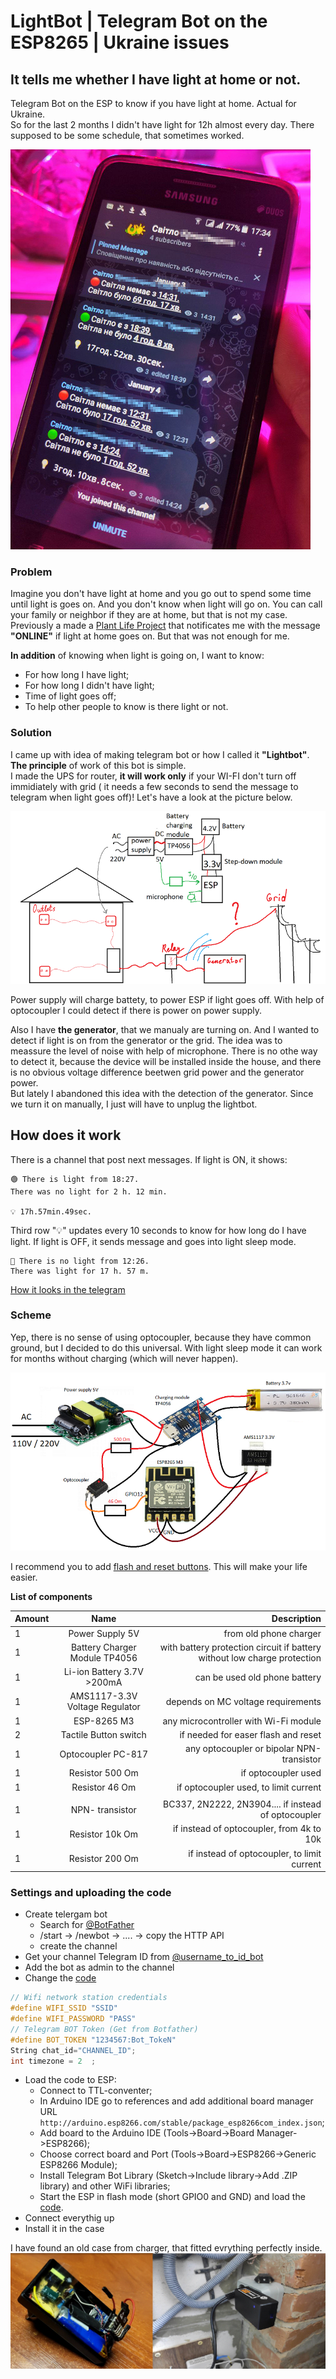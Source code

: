 # LightBot | Telegram Bot on the ESP8265 | Ukraine issues
## It tells me whether I have light at home or not.

Telegram Bot on the ESP to know if you have light at home. Actual for Ukraine.     
So for the last 2 months I didn't have light for 12h almost every day. There supposed to be some schedule, that sometimes worked.    

![Here's what it looks like](https://github.com/dDenVil/LightBot/blob/main/Readme_assets/look.png?raw=true)

### Problem

Imagine you don't have light at home and you go out to spend some time until light is goes on. And you don't know when light will go on. You can call your family or neighbor if they are at home, but that is not my case.    
Previously a made a [Plant Life Project](https://github.com/dDenVil/Smart_Home_ESP-01_PlantLife) that notificates me with the message **"ONLINE"** if light at home goes on. But that was not enough for me.     

**In addition** of knowing when light is going on, I want to know:
- For how long I have light;
- For how long I didn't have light;
- Time of light goes off;
- To help other people to know is there light or not.

### Solution

I came up with idea of making telegram bot or how I called it **"Lightbot"**. **The principle** of work of this bot is simple.      
I made the UPS for router, **it will work only** if your WI-FI don't turn off immidiately with grid ( it needs a few seconds to send the message to telegram when light goes off)! Let's have a look at the picture below.

![concept](https://github.com/dDenVil/LightBot/blob/main/Readme_assets/Is_light_at_home.png)

Power supply will charge battety, to power ESP if light goes off. With help of optocoupler I could detect if there is power on power supply.

Also I have **the generator**, that we manualy are turning on. And I wanted to detect if light is on from the generator or the grid. The idea was to meassure the level of noise with help of microphone. There is no othe way to detect it, because the device will be installed inside the house, and there is no obvious voltage difference beetwen grid power and the generator power.      
But lately I abandoned this idea with the detection of the generator. Since we turn it on manually, I just will have to unplug the lightbot.

## How does it work

There is a channel that post next messages. If light is ON, it shows: 
```
🟢 There is light from 18:27. 
There was no light for 2 h. 12 min.
 
💡 17h.57min.49sec.   
```
Third row "💡" updates every 10 seconds to know for how long do I have light. If light is OFF, it sends message and goes into light sleep mode.
```
🔴 There is no light from 12:26. 
There was light for 17 h. 57 m.
```
[How it looks in the telegram](https://github.com/dDenVil/LightBot/blob/main/Readme_assets/telegram.png?raw=true)

### Scheme 

Yep, there is no sense of using optocoupler, because they have common ground, but I decided to do this universal. With light sleep mode it can work for months without charging (which will never happen).

![scheme](https://github.com/dDenVil/LightBot/blob/main/Readme_assets/sheme.png)

I recommend you to add [flash and reset buttons](https://github.com/dDenVil/LightBot/blob/main/Readme_assets/buttons.png). This will make your life easier.

**List of components**

| Amount | Name | Description |
|----------------|:---------:|----------------:|
| 1 | Power Supply 5V |  from old phone charger |
| 1 | Battery Charger Module TP4056  | with battery protection circuit if battery without low charge protection |
| 1 | Li-ion Battery 3.7V >200mA  | can be used old phone battery |
| 1 | AMS1117-3.3V Voltage Regulator  | depends on MC voltage requirements |
| 1 | ESP-8265 M3  |  any microcontroller with Wi-Fi module|
| 2 | Tactile Button switch   |  if needed for easer flash and reset|
| 1 | Optocoupler PC-817  |  any optocoupler or bipolar NPN-transistor |
| 1 | Resistor 500 Om  |  if optocoupler used |
| 1 | Resistor 46 Om  |  if optocoupler used, to limit current |
||||
| 1 | NPN- transistor  | BC337, 2N2222, 2N3904.... if instead of optocoupler |
| 1 | Resistor 10k Om  |  if instead of optocoupler, from 4k to 10k|
| 1 | Resistor 200 Om  |  if instead of optocoupler, to limit current |

### Settings and uploading the code

- Create telergam bot
  - Search for [@BotFather](https://t.me/BotFather)
  - /start -> /newbot -> .... -> copy  the HTTP API
  - create the channel 
- Get your channel Telegram ID from [@username_to_id_bot](https://t.me/username_to_id_bot)
- Add the bot as admin to the channel
- Change the [code](https://github.com/dDenVil/LightBot/blob/main/Code.txt)
```c
// Wifi network station credentials
#define WIFI_SSID "SSID"   
#define WIFI_PASSWORD "PASS"
// Telegram BOT Token (Get from Botfather)
#define BOT_TOKEN "1234567:Bot_TokeN"
String chat_id="CHANNEL_ID";
int timezone = 2  ;
```
- Load the code to ESP:
    - Connect to TTL-conventer;
    - In Arduino IDE go to references and add additional board manager URL `http://arduino.esp8266.com/stable/package_esp8266com_index.json`;
    - Add board to the Arduino IDE (Tools->Board->Board Manager->ESP8266);
    - Choose correct board and Port (Tools->Board->ESP8266->Generic ESP8266 Module);
    - Install Telegram Bot Library (Sketch->Include library->Add .ZIP library) and other WiFi libraries;
    - Start the ESP in flash mode (short GPIO0 and GND) and load the [code](https://github.com/dDenVil/LightBot/blob/main/Code.txt).
- Connect everythig up
- Install it in the case

I have found an old case from charger, that fitted evrything perfectly inside.
![look](https://github.com/dDenVil/LightBot/blob/main/Readme_assets/device.png)



